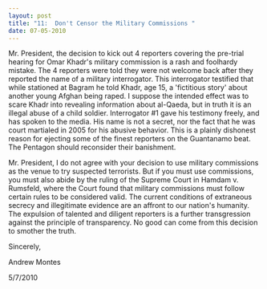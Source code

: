 ```yaml
---
layout: post
title: "11:  Don't Censor the Military Commissions "
date: 07-05-2010
---
```


Mr. President, the decision to kick out 4 reporters covering the pre-trial hearing for Omar Khadr's military commission is a rash and foolhardy mistake. The 4 reporters were told they were not welcome back after they reported the name of a military interrogator. This interrogator testified that while stationed at Bagram he told Khadr, age 15, a 'fictitious story' about another young Afghan being raped. I suppose the intended effect was to scare Khadr into revealing information about al-Qaeda, but in truth it is an illegal abuse of a child soldier. Interrogator #1 gave his testimony freely, and has spoken to the media. His name is not a secret, nor the fact that he was court martialed in 2005 for his abusive behavior. This is a plainly dishonest reason for ejecting some of the finest reporters on the Guantanamo beat. The Pentagon should reconsider their banishment.

Mr. President, I do not agree with your decision to use military commissions as the venue to try suspected terrorists. But if you must use commissions, you must also abide by the ruling of the Supreme Court in Hamdam v. Rumsfeld, where the Court found that military commissions must follow certain rules to be considered valid. The current conditions of extraneous secrecy and illegitimate evidence are an affront to our nation's humanity. The expulsion of talented and diligent reporters is a further transgression against the principle of transparency. No good can come from this decision to smother the truth.

Sincerely,

Andrew Montes

5/7/2010
 

 